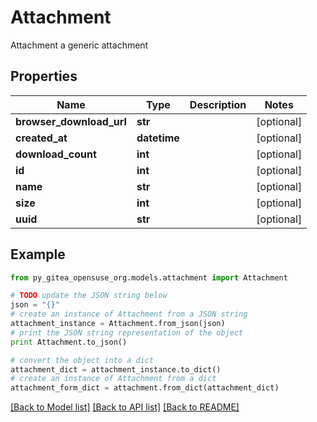 # Attachment

Attachment a generic attachment

## Properties
Name | Type | Description | Notes
------------ | ------------- | ------------- | -------------
**browser_download_url** | **str** |  | [optional] 
**created_at** | **datetime** |  | [optional] 
**download_count** | **int** |  | [optional] 
**id** | **int** |  | [optional] 
**name** | **str** |  | [optional] 
**size** | **int** |  | [optional] 
**uuid** | **str** |  | [optional] 

## Example

```python
from py_gitea_opensuse_org.models.attachment import Attachment

# TODO update the JSON string below
json = "{}"
# create an instance of Attachment from a JSON string
attachment_instance = Attachment.from_json(json)
# print the JSON string representation of the object
print Attachment.to_json()

# convert the object into a dict
attachment_dict = attachment_instance.to_dict()
# create an instance of Attachment from a dict
attachment_form_dict = attachment.from_dict(attachment_dict)
```
[[Back to Model list]](../README.md#documentation-for-models) [[Back to API list]](../README.md#documentation-for-api-endpoints) [[Back to README]](../README.md)


